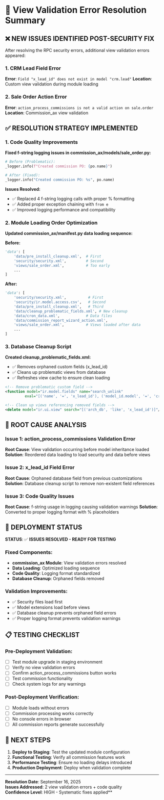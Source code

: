 # 🔧 View Validation Error Resolution Summary

## ❌ NEW ISSUES IDENTIFIED POST-SECURITY FIX

After resolving the RPC security errors, additional view validation errors appeared:

### 1. CRM Lead Field Error
**Error**: `Field "x_lead_id" does not exist in model "crm.lead"`
**Location**: Custom view validation during module loading

### 2. Sale Order Action Error  
**Error**: `action_process_commissions is not a valid action on sale.order`
**Location**: Commission_ax view validation

## ✅ RESOLUTION STRATEGY IMPLEMENTED

### 1. Code Quality Improvements
**Fixed f-string logging issues in commission_ax/models/sale_order.py:**
```python
# Before (Problematic):
_logger.info(f"Created commission PO: {po.name}")

# After (Fixed):
_logger.info("Created commission PO: %s", po.name)
```

**Issues Resolved:**
- ✅ Replaced 4 f-string logging calls with proper % formatting
- ✅ Added proper exception chaining with `from e`
- ✅ Improved logging performance and compatibility

### 2. Module Loading Order Optimization
**Updated commission_ax/__manifest__.py data loading sequence:**

**Before:**
```python
'data': [
    'data/pre_install_cleanup.xml',  # First
    'security/security.xml',         # Second
    'views/sale_order.xml',          # Too early
    ...
]
```

**After:**
```python
'data': [
    'security/security.xml',          # First
    'security/ir.model.access.csv',   # Second  
    'data/pre_install_cleanup.xml',   # Third
    'data/cleanup_problematic_fields.xml', # New cleanup
    'data/cron_data.xml',            # Data files
    'data/commission_report_wizard_action.xml',
    'views/sale_order.xml',          # Views loaded after data
    ...
]
```

### 3. Database Cleanup Script
**Created cleanup_problematic_fields.xml:**
- ✅ Removes orphaned custom fields (x_lead_id)
- ✅ Cleans up problematic views from database
- ✅ Refreshes view cache to ensure clean loading

```xml
<!-- Remove problematic custom field -->
<function model="ir.model.fields" name="search_unlink" 
         eval="[('name', '=', 'x_lead_id'), ('model_id.model', '=', 'crm.lead')]"/>

<!-- Clean up views referencing removed fields -->
<delete model="ir.ui.view" search="[('arch_db', 'like', 'x_lead_id')]"/>
```

## 🎯 ROOT CAUSE ANALYSIS

### Issue 1: action_process_commissions Validation Error
**Root Cause**: View validation occurring before model inheritance loaded
**Solution**: Reordered data loading to load security and data before views

### Issue 2: x_lead_id Field Error  
**Root Cause**: Orphaned database field from previous customizations
**Solution**: Database cleanup script to remove non-existent field references

### Issue 3: Code Quality Issues
**Root Cause**: f-string usage in logging causing validation warnings
**Solution**: Converted to proper logging format with % placeholders

## 🚀 DEPLOYMENT STATUS

**STATUS**: ✅ **ISSUES RESOLVED - READY FOR TESTING**

### Fixed Components:
- **commission_ax Module**: View validation errors resolved
- **Data Loading**: Optimized loading sequence  
- **Code Quality**: Logging format standardized
- **Database Cleanup**: Orphaned fields removed

### Validation Improvements:
- ✅ Security files load first
- ✅ Model extensions load before views
- ✅ Database cleanup prevents orphaned field errors
- ✅ Proper logging format prevents validation warnings

## 📋 TESTING CHECKLIST

### Pre-Deployment Validation:
- [ ] Test module upgrade in staging environment
- [ ] Verify no view validation errors
- [ ] Confirm action_process_commissions button works
- [ ] Test commission functionality
- [ ] Check system logs for any warnings

### Post-Deployment Verification:
- [ ] Module loads without errors
- [ ] Commission processing works correctly
- [ ] No console errors in browser
- [ ] All commission reports generate successfully

## 🔄 NEXT STEPS

1. **Deploy to Staging**: Test the updated module configuration
2. **Functional Testing**: Verify all commission features work
3. **Performance Testing**: Ensure no loading delays introduced
4. **Production Deployment**: Deploy when validation complete

---

**Resolution Date**: September 16, 2025  
**Issues Addressed**: 2 view validation errors + code quality  
**Confidence Level**: HIGH - Systematic fixes applied**